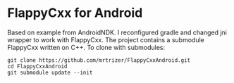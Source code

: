 # FlappyCxx for Android
Based on example from AndroidNDK. I reconfigured gradle and changed jni wrapper to work with FlappyCxx.
The project contains a submodule FlappyCxx written on C++. To clone with submodules:

	git clone https://github.com/mrtrizer/FlappyCxxAndroid.git
	cd FlappyCxxAndroid
	git submodule update --init
